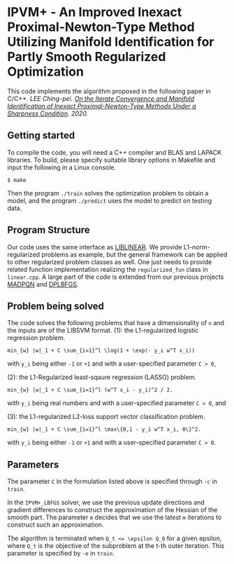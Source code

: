 # IPVM+ - An Improved Inexact Proximal-Newton-Type Method Utilizing Manifold Identification for Partly Smooth Regularized Optimization

This code implements the algorithm proposed in the following paper in C/C++.
_LEE Ching-pei. [On the Iterate Convergence and Manifold Identification of
Inexact Proximal-Newton-Type Methods Under a Sharpness Condition](http://www.optimization-online.org/DB_FILE/2020/12/8143.pdf). 2020._

## Getting started
To compile the code, you will need a C++ compiler and BLAS and LAPACK libraries.
To build, please specify suitable library options in Makefile and input the following in a Linux console.

```
$ make
```

Then the program `./train` solves the optimization problem to obtain a model, and the program `./predict` uses the model to predict on testing data.

## Program Structure
Our code uses the same interface as [LIBLINEAR](http://www.csie.ntu.edu.tw/~cjlin/liblinear/).
We provide L1-norm-regularized problems as example, but the general framework can be applied to other regularized problem classes as well.
One just needs to provide related function implementation realizing the `regularized_fun` class in `linear.cpp`.
A large part of the code is extended from our previous projects [MADPQN](http://www.github.com/leepei/madpqn) and [DPLBFGS](http://www.github.com/leepei/dplbfgs).

## Problem being solved

The code solves the following problems that have a dimensionality of `n` and the inputs are of the LIBSVM format.
(1): the L1-regularized logistic regression problem.

```
min_{w} |w|_1 + C \sum_{i=1}^l \log(1 + \exp(- y_i w^T x_i))
```

with `y_i` being either `-1` or `+1` and with a user-specified parameter `C > 0`,

(2): the L1-Regularized least-sqaure regression (LASSO) problem.

```
min_{w} |w|_1 + C \sum_{i=1}^l (w^T x_i - y_i)^2 / 2.
```

with `y_i` being real numbers and with a user-specified parameter `C > 0`, and

(3): the L1-regularized L2-loss support vector classification problem.

```
min_{w} |w|_1 + C \sum_{i=1}^l \max\{0,1 - y_i w^T x_i, 0\}^2.
```

with `y_i` being either `-1` or `+1` and with a user-specified parameter `C > 0`.

## Parameters

The parameter `C` in the formulation listed above is specified through `-c` in `train`.

In the `IPVM+_LBFGS` solver, we use the previous update directions and gradient differences to construct the approximation of the Hessian of the smooth part. The parameter `m` decides that we use the latest `m` iterations to construct such an approximation.

The algorithm is terminated when `Q_t <= \epsilon Q_0` for a given epsilon, where `Q_t` is the objective of the subproblem at the t-th outer iteration. This parameter is specified by `-e` in `train`.
